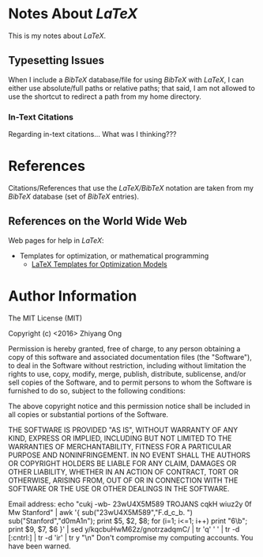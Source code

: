 #	Notes About *LaTeX*


This is my notes about *LaTeX*.



##	Typesetting Issues

When I include a *BibTeX* database/file for using *BibTeX* with *LaTeX*, I can
	either use absolute/full paths or relative paths;
	that said, I am not allowed to use the shortcut to redirect a path from my
		home directory.

###	In-Text Citations

Regarding in-text citations... What was I thinking???





















#	References

Citations/References that use the *LaTeX/BibTeX* notation are taken
	from my *BibTeX* database (set of *BibTeX* entries).



##	References on the World Wide Web

Web pages for help in *LaTeX*:
+ Templates for optimization, or mathematical programming
	- [LaTeX Templates for Optimization Models](http://www.orcomplete.com/computer/sertalpbilal/latex-templates-for-optimization-models)







#	Author Information

The MIT License (MIT)

Copyright (c) <2016> Zhiyang Ong

Permission is hereby granted, free of charge, to any person obtaining a copy of this software and associated documentation files (the "Software"), to deal in the Software without restriction, including without limitation the rights to use, copy, modify, merge, publish, distribute, sublicense, and/or sell copies of the Software, and to permit persons to whom the Software is furnished to do so, subject to the following conditions:

The above copyright notice and this permission notice shall be included in all copies or substantial portions of the Software.

THE SOFTWARE IS PROVIDED "AS IS", WITHOUT WARRANTY OF ANY KIND, EXPRESS OR IMPLIED, INCLUDING BUT NOT LIMITED TO THE WARRANTIES OF MERCHANTABILITY, FITNESS FOR A PARTICULAR PURPOSE AND NONINFRINGEMENT. IN NO EVENT SHALL THE AUTHORS OR COPYRIGHT HOLDERS BE LIABLE FOR ANY CLAIM, DAMAGES OR OTHER LIABILITY, WHETHER IN AN ACTION OF CONTRACT, TORT OR OTHERWISE, ARISING FROM, OUT OF OR IN CONNECTION WITH THE SOFTWARE OR THE USE OR OTHER DEALINGS IN THE SOFTWARE.

Email address: echo "cukj -wb- 23wU4X5M589 TROJANS cqkH wiuz2y 0f Mw Stanford" | awk '{ sub("23wU4X5M589","F.d_c_b. ") sub("Stanford","d0mA1n"); print $5, $2, $8; for (i=1; i<=1; i++) print "6\b"; print $9, $7, $6 }' | sed y/kqcbuHwM62z/gnotrzadqmC/ | tr 'q' ' ' | tr -d [:cntrl:] | tr -d 'ir' | tr y "\n"		Don't compromise my computing accounts. You have been warned.
